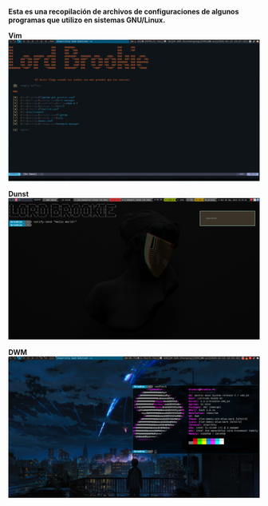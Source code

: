 **Esta es una recopilación de archivos de configuraciones de algunos programas que utilizo en sistemas GNU/Linux.**

**Vim**
![](screenshots/vim.png)

**Dunst**
![](screenshots/dunst.png)

**DWM**
![](screenshots/dwm.png)
